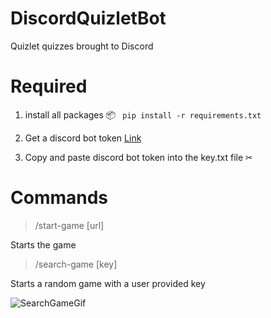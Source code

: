 # DiscordQuizletBot
 Quizlet quizzes brought to Discord

# Required

1. install all packages 📦 ``` pip install -r requirements.txt```


2. Get a discord bot token [Link](https://discord.com/developers/applications)


3. Copy and paste discord bot token into the key.txt file ✂



# Commands

>/start-game [url]
>
Starts the game

>/search-game [key]
>
Starts a random game with a user provided key

![SearchGameGif](https://user-images.githubusercontent.com/73565590/183804431-9246ed8a-e352-4b1b-b9cf-502f3587b849.gif)

